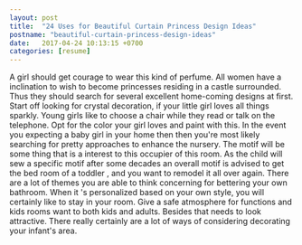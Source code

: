 ```yaml
---
layout: post
title:  "24 Uses for Beautiful Curtain Princess Design Ideas"
postname: "beautiful-curtain-princess-design-ideas"
date:   2017-04-24 10:13:15 +0700
categories: [resume]
---
```

A girl should get courage to wear this kind of perfume. All women have a inclination to wish to become princesses residing in a castle surrounded. Thus they should search for several excellent home-coming designs at first. Start off looking for crystal decoration, if your little girl loves all things sparkly. Young girls like to choose a chair while they read or talk on the telephone. Opt for the color your girl loves and paint with this. In the event you expecting a baby girl in your home then then you're most likely searching for pretty approaches to enhance the nursery. The motif will be some thing that is a interest to this occupier of this room. As the child will sew a specific motif after some decades an overall motif is advised to get the bed room of a toddler , and you want to remodel it all over again. There are a lot of themes you are able to think concerning for bettering your own bathroom. When it 's personalized based on your own style, you will certainly like to stay in your room. Give a safe atmosphere for functions and kids rooms want to both kids and adults. Besides that needs to look attractive. There really certainly are a lot of ways of considering decorating your infant's area.
